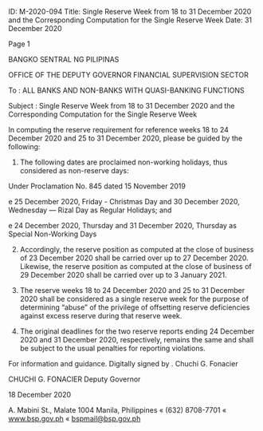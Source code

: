 ID: M-2020-094
Title: Single Reserve Week from 18 to 31 December 2020 and the Corresponding Computation for the Single Reserve Week
Date: 31 December 2020

Page 1

BANGKO SENTRAL NG PILIPINAS

OFFICE OF THE DEPUTY GOVERNOR FINANCIAL SUPERVISION SECTOR

To : ALL BANKS AND NON-BANKS WITH QUASI-BANKING FUNCTIONS

Subject : Single Reserve Week from 18 to 31 December 2020 and the Corresponding Computation for the Single Reserve Week

In computing the reserve requirement for reference weeks 18 to 24 December 2020 and 25 to 31 December 2020, please be guided by the following:

1. The following dates are proclaimed non-working holidays, thus considered as non-reserve days:

Under Proclamation No. 845 dated 15 November 2019

e 25 December 2020, Friday - Christmas Day and 30 December 2020, Wednesday — Rizal Day as Regular Holidays; and

e 24 December 2020, Thursday and 31 December 2020, Thursday as Special Non-Working Days

2. Accordingly, the reserve position as computed at the close of business of 23 December 2020 shall be carried over up to 27 December 2020. Likewise, the reserve position as computed at the close of business of 29 December 2020 shall be carried over up to 3 January 2021.

3. The reserve weeks 18 to 24 December 2020 and 25 to 31 December 2020 shall be considered as a single reserve week for the purpose of determining “abuse” of the privilege of offsetting reserve deficiencies against excess reserve during that reserve week.

4. The original deadlines for the two reserve reports ending 24 December 2020 and 31 December 2020, respectively, remains the same and shall be subject to the usual penalties for reporting violations.

For information and guidance. Digitally signed by . Chuchi G. Fonacier

CHUCHI G. FONACIER Deputy Governor

18 December 2020

A. Mabini St., Malate 1004 Manila, Philippines « (632) 8708-7701 « www.bsp.gov.ph « bspmail@bsp.gov.ph